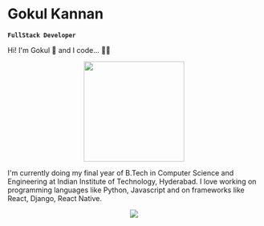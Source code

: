 # Gokul Kannan
**`FullStack Developer`**

Hi! I'm Gokul 👋 and I code... 🧑‍💻

<div align="center">
  <img src="https://media.giphy.com/media/qgQUggAC3Pfv687qPC/giphy.gif" width="200" />
</div>

I'm currently doing my final year of B.Tech in Computer Science and Engineering at Indian Institute of Technology, Hyderabad. I love working on programming languages like Python, Javascript and on frameworks like React, Django, React Native. 

<div align="center">
  <img src="https://github-readme-stats.vercel.app/api?username=gokulgk-9402&show_icons=true&theme=dark&count_private=true&bg_color=00000000"/>
</div>
